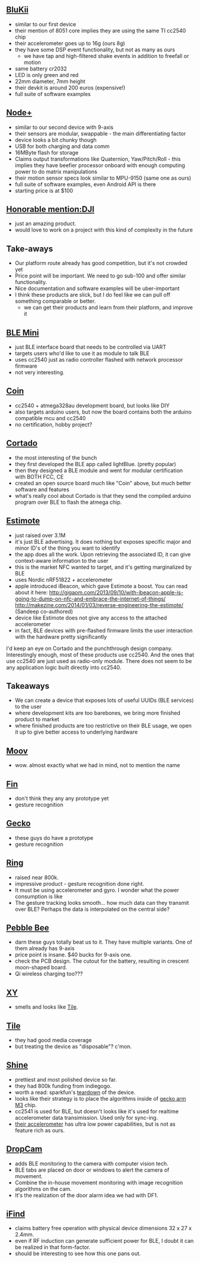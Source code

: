 [BluKii](http://www.blukii.com/en/bts.php)
------------------------------------------

* similar to our first device
* their mention of 8051 core implies they are using the same TI cc2540 chip
* their accelerometer goes up to 16g (ours 8g)
* they have some DSP event functionality, but not as many as ours
  - we have tap and high-filtered shake events in addition to freefall or motion
* same battery cr2032
* LED is only green and red
* 22mm diameter, 7mm height
* their devkit is around 200 euros (expensive!)
* full suite of software examples


[Node+](http://variableinc.com/product/ios-platform-node/)
----------------------------------------------------------

* similar to our second device with 9-axis
* their sensors are modular, swappable - the main differentiating factor
* device looks a bit chunky though
* USB for both charging and data comm
* 16MByte flash for storage
* Claims output transformations like Quaternion, Yaw/Pitch/Roll - this implies they have beefier processor onboard with enough computing power to do matrix manipulations
* their motion sensor specs look similar to MPU-9150 (same one as ours)
* full suite of software examples, even Android API is there
* starting price is at $100


[Honorable mention:DJI](http://www.dji.com/)
--------------------------------------------

* just an amazing product.
* would love to work on a project with this kind of complexity in the future


Take-aways
----------

* Our platform route already has good competition, but it's not crowded yet
* Price point will be important. We need to go sub-100 and offer similar functionality.
* Nice documentation and software examples will be uber-important
* I think these products are slick, but I do feel like we can pull off something comparable or better.
  - we can get their products and learn from their platform, and improve it


[BLE Mini](http://redbearlab.com/blemini/)
------------------------------------------

* just BLE interface board that needs to be controlled via UART
* targets users who'd like to use it as module to talk BLE 
* uses cc2540 just as radio controller flashed with network processor firmware
* not very interesting.


[Coin](https://github.com/CoinApps/arduino-ble-dev-kit/wiki)
------------------------------------------------------------

* cc2540 + atmega328au development board, but looks like DIY
* also targets arduino users, but now the board contains both the arduino compatible mcu and cc2540
* no certification, hobby project?


[Cortado](https://launch.punchthrough.com/)
-------------------------------------------

* the most interesting of the bunch
* they first developed the BLE app called lightBlue. (pretty popular)
* then they designed a BLE module and went for modular certification with BOTH FCC, CE
* created an open source board much like "Coin" above, but much better software and features
* what's really cool about Cortado is that they send the compiled arduino program over BLE to flash the atmega chip.


[Estimote](http://estimote.com/)
--------------------------------

* just raised over 3.1M
* it's just BLE advertising. It does nothing but exposes specific major and minor ID's of the thing you want to identify
* the app does all the work. Upon retrieving the associated ID, it can give context-aware information to the user
* this is the market NFC wanted to target, and it's getting marginalized by BLE
* uses Nordic nRF51822 + accelerometer
* apple introduced iBeacon, which gave Estimote a boost. You can read about it here:
http://gigaom.com/2013/09/10/with-ibeacon-apple-is-going-to-dump-on-nfc-and-embrace-the-internet-of-things/
http://makezine.com/2014/01/03/reverse-engineering-the-estimote/  (Sandeep co-authored)
* device like Estimote does not give any access to the attached accelerometer
* in fact, BLE devices with pre-flashed firmware limits the user interaction with the hardware pretty significantly

I'd keep an eye on Cortado and the punchthrough design company. 
Interestingly enough, most of these products use cc2540.
And the ones that use cc2540 are just used as radio-only module. 
There does not seem to be any application logic built directly into cc2540.


Takeaways
---------

* We can create a device that exposes lots of useful UUIDs (BLE services) to the user
* where development kits are too barebones, we bring more finished product to market
* where finished products are too restrictive on their BLE usage, we open it up to give better access to underlying hardware


[Moov](http://preorder.moov.cc/)
--------------------------------

* wow. almost exactly what we had in mind, not to mention the name


[Fin](http://www.indiegogo.com/projects/fin-wearable-ring-make-your-palm-as-numeric-keypad-and-gesture-interface)
-----------------------------------------------------------------------------------------------------------------

* don't think they any any prototype yet
* gesture recognition

[Gecko](http://www.indiegogo.com/projects/gecko-make-your-smart-phone-smarter)
------------------------------------------------------------------------------

* these guys do have a prototype
* gesture recognition


[Ring](https://www.kickstarter.com/projects/1761670738/ring-shortcut-everything)
--------------------------------------------------------------------------------

* raised near 800k.
* impressive product - gesture recognition done right.
* It must be using accelerometer and gyro. I wonder what the power consumption is like
* The gesture tracking looks smooth... how much data can they transmit over BLE? Perhaps the data is interpolated on the central side?


[Pebble Bee](https://www.kickstarter.com/projects/192833321/pebblebee-the-most-versatile-ios-android-bluetooth?ref=live)
------------------------------------------------------------------------------------------------------------------------

* darn these guys totally beat us to it. They have multiple variants. One of them already has 9-axis
* price point is insane. $40 bucks for 9-axis one.
* check the PCB design. The cutout for the battery, resulting in crescent moon-shaped board.
* Qi wireless charging too???


[XY](https://www.kickstarter.com/projects/xyfindit/xy-the-secure-tracking-tag)
------------------------------------------------------------------------------

* smells and looks like [Tile](http://www.thetileapp.com/).


[Tile](http://www.thetileapp.com/)
----------------------------------

* they had good media coverage
* but treating the device as "disposable"? c'mon.


[Shine](http://www.misfitwearables.com/)
----------------------------------------

* prettiest and most polished device so far.
* they had 800k funding from indiegogo.
* worth a read: sparkfun's [teardown](https://learn.sparkfun.com/tutorials/teardown-misfit-shine/all) of the device.
* looks like their strategy is to place the algorithms inside of [gecko arm M3](https://cdn.sparkfun.com/assets/learn_tutorials/2/1/3/EFM32LG295.pdf) chip.
* cc2541 is used for BLE, but doesn't looks like it's used for realtime accelerometer data transimission. Used only for sync-ing.
* [their accelerometer](https://cdn.sparkfun.com/assets/learn_tutorials/2/1/3/CD00274221.pdf) has ultra low power capabilities, but is not as feature rich as ours.


[DropCam](https://www.dropcam.com/)
-----------------------------------

* adds BLE monitoring to the camera with computer vision tech.
* BLE tabs are placed on door or windows to alert the camera of movement.
* Combine the in-house movement monitoring with image recognition algorithms on the cam.
* It's the realization of the door alarm idea we had with DF1.


[iFind](https://www.kickstarter.com/projects/yuansong84/ifind-the-worlds-first-battery-free-item-locating)
----------------------------------------------------------------------------------------------------------

* claims battery free operation with physical device dimensions 32 x 27 x 2.4mm.
* even if RF induction can generate sufficient power for BLE, I doubt it can be realized in that form-factor.
* should be interesting to see how this one pans out.

